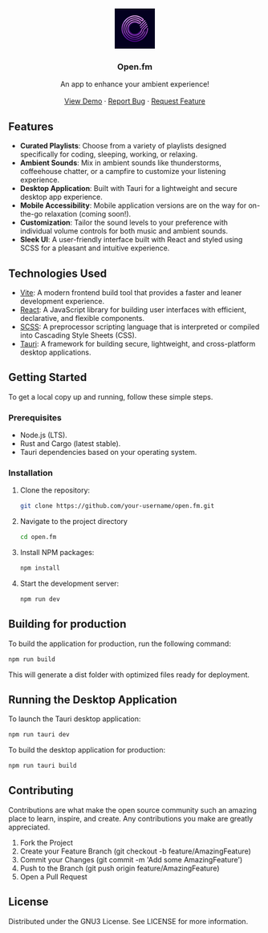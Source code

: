 <br />
<p align="center">
  <a href="https://github.com/othneildrew/Best-README-Template">
    <img src="public/logo.png" alt="Logo" width="80" height="80">
  </a>

<h3 align="center">Open.fm</h3>

<p align="center">
    An app to enhance your ambient experience!
    <br />
    <br />
    <a href="https://github.com/othneildrew/Best-README-Template">View Demo</a>
    ·
    <a href="https://github.com/othneildrew/Best-README-Template/issues">Report Bug</a>
    ·
    <a href="https://github.com/othneildrew/Best-README-Template/issues">Request Feature</a>
  </p>
</p>

## Features

- **Curated Playlists**: Choose from a variety of playlists designed specifically for coding, sleeping, working, or relaxing.
- **Ambient Sounds**: Mix in ambient sounds like thunderstorms, coffeehouse chatter, or a campfire to customize your listening experience.
- **Desktop Application**: Built with Tauri for a lightweight and secure desktop app experience.
- **Mobile Accessibility**: Mobile application versions are on the way for on-the-go relaxation (coming soon!).
- **Customization**: Tailor the sound levels to your preference with individual volume controls for both music and ambient sounds.
- **Sleek UI**: A user-friendly interface built with React and styled using SCSS for a pleasant and intuitive experience.

## Technologies Used

- [Vite](https://vitejs.dev/): A modern frontend build tool that provides a faster and leaner development experience.
- [React](https://reactjs.org/): A JavaScript library for building user interfaces with efficient, declarative, and flexible components.
- [SCSS](https://sass-lang.com/): A preprocessor scripting language that is interpreted or compiled into Cascading Style Sheets (CSS).
- [Tauri](https://tauri.studio/): A framework for building secure, lightweight, and cross-platform desktop applications.

## Getting Started

To get a local copy up and running, follow these simple steps.

### Prerequisites

- Node.js (LTS).
- Rust and Cargo (latest stable).
- Tauri dependencies based on your operating system.

### Installation

1. Clone the repository:

   ```sh
   git clone https://github.com/your-username/open.fm.git
   ```
2. Navigate to the project directory

   ```sh
   cd open.fm
   ```
3. Install NPM packages:

   ```sh
   npm install
   ```
4. Start the development server:

   ```sh
   npm run dev
   ```

## Building for production

To build the application for production, run the following command:

```sh
npm run build
```

This will generate a dist folder with optimized files ready for deployment.

## Running the Desktop Application

To launch the Tauri desktop application:

```sh
npm run tauri dev
```

To build the desktop application for production:

```sh
npm run tauri build
```

## Contributing

Contributions are what make the open source community such an amazing place to learn, inspire, and create. Any contributions you make are greatly appreciated.

1. Fork the Project
2. Create your Feature Branch (git checkout -b feature/AmazingFeature)
3. Commit your Changes (git commit -m 'Add some AmazingFeature')
4. Push to the Branch (git push origin feature/AmazingFeature)
5. Open a Pull Request

## License

Distributed under the GNU3 License. See LICENSE for more information.
